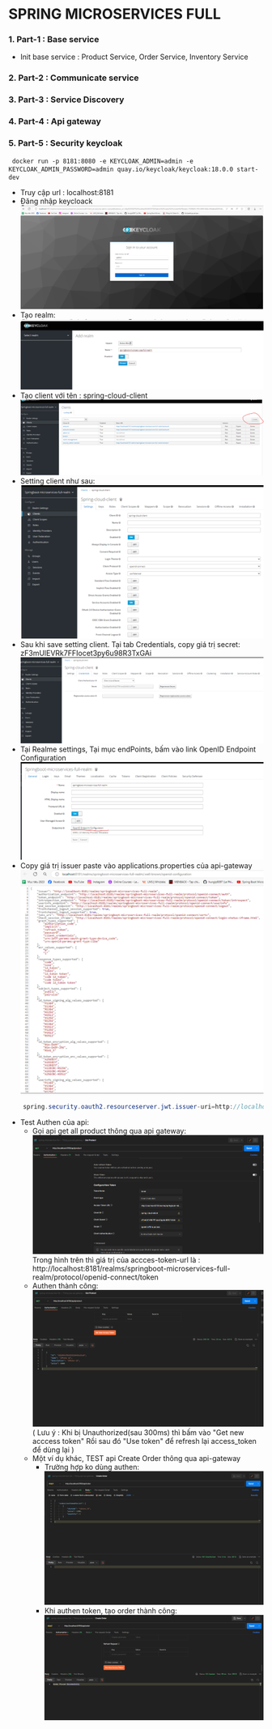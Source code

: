 # SPRING MICROSERVICES FULL

### 1. Part-1 : Base service
- Init base service : Product Service, Order Service, Inventory Service

### 2. Part-2 : Communicate service
### 3. Part-3 : Service Discovery
### 4. Part-4 : Api gateway
### 5. Part-5 : Security keycloak

```shell
 docker run -p 8181:8080 -e KEYCLOAK_ADMIN=admin -e KEYCLOAK_ADMIN_PASSWORD=admin quay.io/keycloak/keycloak:18.0.0 start-dev
```
- Truy cập url : localhost:8181
- Đăng nhập keycloack
![1](img_guide/1.png)
- Tạo realm:
![2](img_guide/2.png)
- Tạo client với tên : spring-cloud-client
  ![2](img_guide/3.png)
- Setting client như sau:
  ![2](img_guide/4.png)
- Sau khi save setting client. Tại tab Credentials, copy giá trị secret: zF3mUlEVRk7FFIocet3py6u98R3TxGAi
  ![2](img_guide/5.png)
- Tại Realme settings, Tại mục endPoints, bấm vào link OpenID Endpoint Configuration
  ![2](img_guide/7.png)
- Copy giá trị issuer paste vào applications.properties của api-gateway
  ![2](img_guide/8.png)
```java
    spring.security.oauth2.resourceserver.jwt.issuer-uri=http://localhost:8181/realms/springboot-microservices-full-realm
```

- Test Authen của api:
   + Gọi api get all product thông qua api gateway:
     ![2](img_guide/9.png)
     Trong hình trên thì giá trị của accces-token-url là : http://localhost:8181/realms/springboot-microservices-full-realm/protocol/openid-connect/token
   +  Authen thành công:
      ![2](img_guide/10.png)
      ( Lưu ý : Khi bị Unauthorized(sau 300ms) thì bấm vào "Get new acccess token" Rồi sau đó "Use token" để refresh lại access_token để dùng lại )
   +  Một ví dụ khác, TEST api Create Order thông qua api-gateway
        + Trường hợp ko dùng authen:
          ![2](img_guide/11.png)
        +  Khi authen token, tạo order thành công:
           ![2](img_guide/12.png)